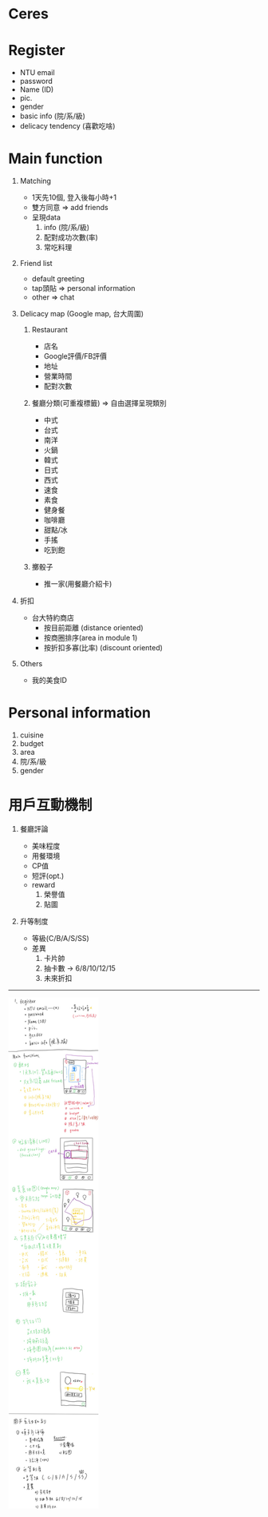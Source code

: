 # Ceres

# Register
- NTU email
- password
- Name (ID)
- pic.
- gender
- basic info (院/系/級)
- delicacy tendency (喜歡吃啥)

# Main function
1. Matching
	- 1天先10個, 登入後每小時+1
	- 雙方同意 => add friends
	- 呈現data
		1. info (院/系/級)
		2. 配對成功次數(率)
		3. 常吃料理

2. Friend list
	- default greeting
	- tap頭貼 => personal information
	- other => chat

3. Delicacy map (Google map, 台大周圍)
	1. Restaurant
		- 店名
		- Google評價/FB評價
		- 地址
		- 營業時間
		- 配對次數
	
	2. 餐廳分類(可重複標籤) => 自由選擇呈現類別
		- 中式
		- 台式
		- 南洋
		- 火鍋
		- 韓式
		- 日式
		- 西式
		- 速食
		- 素食
		- 健身餐
		- 咖啡廳
		- 甜點/冰
		- 手搖
		- 吃到飽

	3. 擲骰子
		- 推一家(用餐廳介紹卡)

4. 折扣
	- 台大特約商店
		- 按目前距離 (distance oriented)
		- 按商圈排序(area in module 1)
		- 按折扣多寡(比率) (discount oriented)

5. Others
	- 我的美食ID

# Personal information
1. cuisine
2. budget
3. area
4. 院/系/級
5. gender

# 用戶互動機制
1. 餐廳評論
	- 美味程度
	- 用餐環境
	- CP值
	- 短評(opt.)
	- reward
		1. 榮譽值
		2. 貼圖

2. 升等制度
	- 等級(C/B/A/S/SS)
	- 差異
		1. 卡片帥
		2. 抽卡數 -> 6/8/10/12/15
		3. 未來折扣

------------------------------------
![structure](structure.png)
